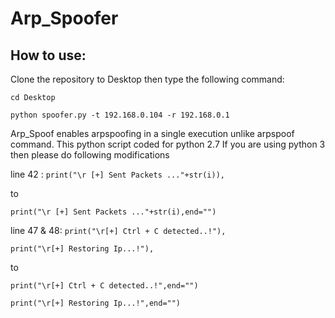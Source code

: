 # Arp_Spoofer

How to use: 
---

Clone the repository to Desktop then type the following command:

`cd Desktop` 

`python spoofer.py -t 192.168.0.104 -r 192.168.0.1`

Arp_Spoof enables arpspoofing in a single execution unlike arpspoof command.
This python script coded for python 2.7 
If you are using python 3 then please do following modifications

line 42 :
```print("\r [+] Sent Packets ..."+str(i)), ```

to

```print("\r [+] Sent Packets ..."+str(i),end="")```


line 47 & 48:
```print("\r[+] Ctrl + C detected..!"), ```

```print("\r[+] Restoring Ip...!"), ```

to

```print("\r[+] Ctrl + C detected..!",end="")```

```print("\r[+] Restoring Ip...!",end="")```
